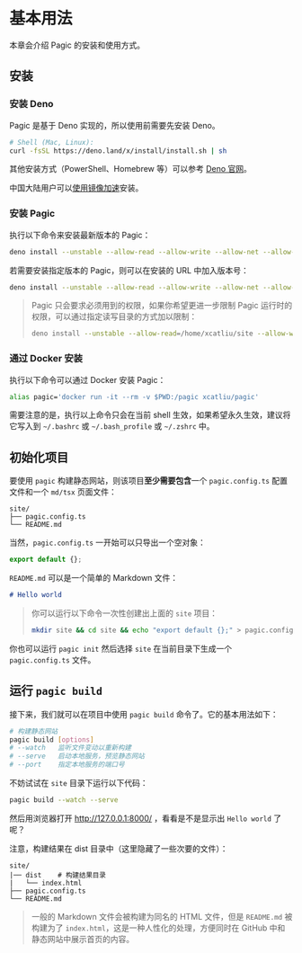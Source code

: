 # 基本用法

本章会介绍 Pagic 的安装和使用方式。

## 安装

### 安装 Deno

Pagic 是基于 Deno 实现的，所以使用前需要先安装 Deno。

```bash
# Shell (Mac, Linux):
curl -fsSL https://deno.land/x/install/install.sh | sh
```

其他安装方式（PowerShell、Homebrew 等）可以参考 [Deno 官网](https://deno.land/#installation)。

中国大陆用户可以[使用镜像加速](https://x.deno.js.cn/)安装。

### 安装 Pagic

执行以下命令来安装最新版本的 Pagic：

```bash
deno install --unstable --allow-read --allow-write --allow-net --allow-run --name=pagic https://deno.land/x/pagic/mod.ts
```

若需要安装指定版本的 Pagic，则可以在安装的 URL 中加入版本号：

```bash
deno install --unstable --allow-read --allow-write --allow-net --allow-run --name=pagic https://deno.land/x/pagic@v1.0.0/mod.ts
```

> Pagic 只会要求必须用到的权限，如果你希望更进一步限制 Pagic 运行时的权限，可以通过指定读写目录的方式加以限制：
>
> ```bash
> deno install --unstable --allow-read=/home/xcatliu/site --allow-write=/home/xcatliu/site --allow-net --allow-run --name=pagic https://deno.land/x/pagic/mod.ts
> ```

### 通过 Docker 安装

执行以下命令可以通过 Docker 安装 Pagic：

```bash
alias pagic='docker run -it --rm -v $PWD:/pagic xcatliu/pagic'
```

需要注意的是，执行以上命令只会在当前 shell 生效，如果希望永久生效，建议将它写入到 `~/.bashrc` 或 `~/.bash_profile` 或 `~/.zshrc` 中。

## 初始化项目

要使用 `pagic` 构建静态网站，则该项目**至少需要包含**一个 `pagic.config.ts` 配置文件和一个 `md/tsx` 页面文件：

```
site/
├── pagic.config.ts
└── README.md
```

当然，`pagic.config.ts` 一开始可以只导出一个空对象：

```ts
export default {};
```

`README.md` 可以是一个简单的 Markdown 文件：

```md
# Hello world
```

> 你可以运行以下命令一次性创建出上面的 `site` 项目：
>
> ```bash
> mkdir site && cd site && echo "export default {};" > pagic.config.ts && echo "# Hello world" > README.md
> ```

你也可以运行 `pagic init` 然后选择 `site` 在当前目录下生成一个 `pagic.config.ts` 文件。

## 运行 `pagic build`

接下来，我们就可以在项目中使用 `pagic build` 命令了。它的基本用法如下：

```bash
# 构建静态网站
pagic build [options]
# --watch   监听文件变动以重新构建
# --serve   启动本地服务，预览静态网站
# --port    指定本地服务的端口号
```

不妨试试在 `site` 目录下运行以下代码：

```bash
pagic build --watch --serve
```

然后用浏览器打开 http://127.0.0.1:8000/ ，看看是不是显示出 `Hello world` 了呢？

注意，构建结果在 dist 目录中（这里隐藏了一些次要的文件）：

```
site/
|── dist    # 构建结果目录
|   └── index.html
├── pagic.config.ts
└── README.md
```

> 一般的 Markdown 文件会被构建为同名的 HTML 文件，但是 `README.md` 被构建为了 `index.html`，这是一种人性化的处理，方便同时在 GitHub 中和静态网站中展示首页的内容。
